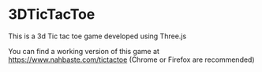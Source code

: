 # 3DTicTacToe
 
This is a 3d Tic tac toe game developed using Three.js

You can find a working version of this game at https://www.nahbaste.com/tictactoe
(Chrome or Firefox are recommended)